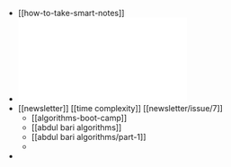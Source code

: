 - [[how-to-take-smart-notes]]
- ![MBI_self_assessment_for_organisations.pdf](../assets/MBI_self_assessment_for_organisations_1661224067198_0.pdf)
- [[newsletter]] [[time complexity]] [[newsletter/issue/7]]
	- [[algorithms-boot-camp]]
	- [[abdul bari algorithms]]
	- [[abdul bari algorithms/part-1]]
	-
-